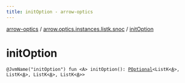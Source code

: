```yaml
---
title: initOption - arrow-optics
---
```


[arrow-optics](../index.html) / [arrow.optics.instances.listk.snoc](index.html) / [initOption](./init-option.html)

# initOption

`@JvmName("initOption") fun <A> initOption(): `[`POptional`](../arrow.optics/-p-optional/index.html)`<ListK<`[`A`](init-option.html#A)`>, ListK<`[`A`](init-option.html#A)`>, ListK<`[`A`](init-option.html#A)`>, ListK<`[`A`](init-option.html#A)`>>`